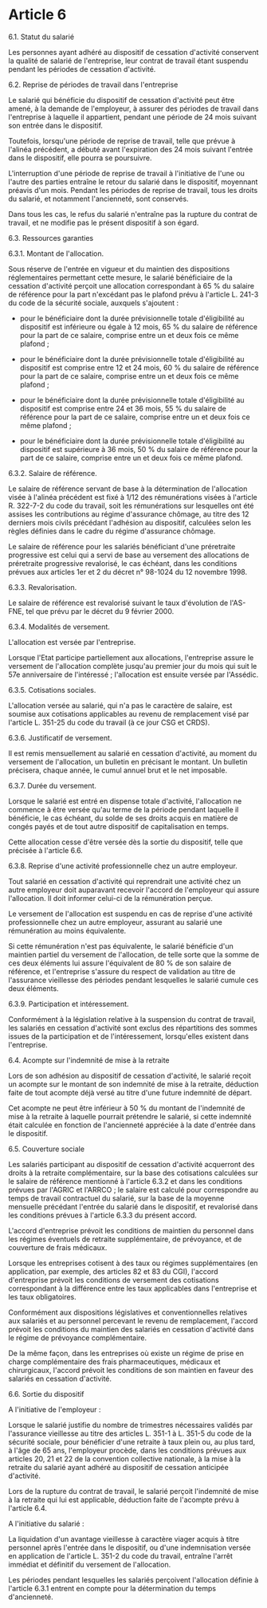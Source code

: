 # Article 6

6.1. Statut du salarié

Les personnes ayant adhéré au dispositif de cessation d'activité conservent la qualité de salarié de l'entreprise, leur contrat de travail étant suspendu pendant les périodes de cessation d'activité.

6.2. Reprise de périodes de travail dans l'entreprise

Le salarié qui bénéficie du dispositif de cessation d'activité peut être amené, à la demande de l'employeur, à assurer des périodes de travail dans l'entreprise à laquelle il appartient, pendant une période de 24 mois suivant son entrée dans le dispositif.

Toutefois, lorsqu'une période de reprise de travail, telle que prévue à l'alinéa précédent, a débuté avant l'expiration des 24 mois suivant l'entrée dans le dispositif, elle pourra se poursuivre.

L'interruption d'une période de reprise de travail à l'initiative de l'une ou l'autre des parties entraîne le retour du salarié dans le dispositif, moyennant préavis d'un mois. Pendant les périodes de reprise de travail, tous les droits du salarié, et notamment l'ancienneté, sont conservés.

Dans tous les cas, le refus du salarié n'entraîne pas la rupture du contrat de travail, et ne modifie pas le présent dispositif à son égard.

6.3. Ressources garanties

6.3.1. Montant de l'allocation.

Sous réserve de l'entrée en vigueur et du maintien des dispositions réglementaires permettant cette mesure, le salarié bénéficiaire de la cessation d'activité perçoit une allocation correspondant à 65 % du salaire de référence pour la part n'excédant pas le plafond prévu à l'article L. 241-3 du code de la sécurité sociale, auxquels s'ajoutent :

- pour le bénéficiaire dont la durée prévisionnelle totale d'éligibilité au dispositif est inférieure ou égale à 12 mois, 65 % du salaire de référence pour la part de ce salaire, comprise entre un et deux fois ce même plafond ;

- pour le bénéficiaire dont la durée prévisionnelle totale d'éligibilité au dispositif est comprise entre 12 et 24 mois, 60 % du salaire de référence pour la part de ce salaire, comprise entre un et deux fois ce même plafond ;

- pour le bénéficiaire dont la durée prévisionnelle totale d'éligibilité au dispositif est comprise entre 24 et 36 mois, 55 % du salaire de référence pour la part de ce salaire, comprise entre un et deux fois ce même plafond ;

- pour le bénéficiaire dont la durée prévisionnelle totale d'éligibilité au dispositif est supérieure à 36 mois, 50 % du salaire de référence pour la part de ce salaire, comprise entre un et deux fois ce même plafond.

6.3.2. Salaire de référence.

Le salaire de référence servant de base à la détermination de l'allocation visée à l'alinéa précédent est fixé à 1/12 des rémunérations visées à l'article R. 322-7-2 du code du travail, soit les rémunérations sur lesquelles ont été assises les contributions au régime d'assurance chômage, au titre des 12 derniers mois civils précédant l'adhésion au dispositif, calculées selon les règles définies dans le cadre du régime d'assurance chômage.

Le salaire de référence pour les salariés bénéficiant d'une préretraite progressive est celui qui a servi de base au versement des allocations de préretraite progressive revalorisé, le cas échéant, dans les conditions prévues aux articles 1er et 2 du décret n° 98-1024 du 12 novembre 1998.

6.3.3. Revalorisation.

Le salaire de référence est revalorisé suivant le taux d'évolution de l'AS-FNE, tel que prévu par le décret du 9 février 2000.

6.3.4. Modalités de versement.

L'allocation est versée par l'entreprise.

Lorsque l'Etat participe partiellement aux allocations, l'entreprise assure le versement de l'allocation complète jusqu'au premier jour du mois qui suit le 57e anniversaire de l'intéressé ; l'allocation est ensuite versée par l'Assédic.

6.3.5. Cotisations sociales.

L'allocation versée au salarié, qui n'a pas le caractère de salaire, est soumise aux cotisations applicables au revenu de remplacement visé par l'article L. 351-25 du code du travail (à ce jour CSG et CRDS).

6.3.6. Justificatif de versement.

Il est remis mensuellement au salarié en cessation d'activité, au moment du versement de l'allocation, un bulletin en précisant le montant. Un bulletin précisera, chaque année, le cumul annuel brut et le net imposable.

6.3.7. Durée du versement.

Lorsque le salarié est entré en dispense totale d'activité, l'allocation ne commence à être versée qu'au terme de la période pendant laquelle il bénéficie, le cas échéant, du solde de ses droits acquis en matière de congés payés et de tout autre dispositif de capitalisation en temps.

Cette allocation cesse d'être versée dès la sortie du dispositif, telle que précisée à l'article 6.6.

6.3.8. Reprise d'une activité professionnelle chez un autre employeur.

Tout salarié en cessation d'activité qui reprendrait une activité chez un autre employeur doit auparavant recevoir l'accord de l'employeur qui assure l'allocation. Il doit informer celui-ci de la rémunération perçue.

Le versement de l'allocation est suspendu en cas de reprise d'une activité professionnelle chez un autre employeur, assurant au salarié une rémunération au moins équivalente.

Si cette rémunération n'est pas équivalente, le salarié bénéficie d'un maintien partiel du versement de l'allocation, de telle sorte que la somme de ces deux éléments lui assure l'équivalent de 80 % de son salaire de référence, et l'entreprise s'assure du respect de validation au titre de l'assurance vieillesse des périodes pendant lesquelles le salarié cumule ces deux éléments.

6.3.9. Participation et intéressement.

Conformément à la législation relative à la suspension du contrat de travail, les salariés en cessation d'activité sont exclus des répartitions des sommes issues de la participation et de l'intéressement, lorsqu'elles existent dans l'entreprise.

6.4. Acompte sur l'indemnité de mise à la retraite

Lors de son adhésion au dispositif de cessation d'activité, le salarié reçoit un acompte sur le montant de son indemnité de mise à la retraite, déduction faite de tout acompte déjà versé au titre d'une future indemnité de départ.

Cet acompte ne peut être inférieur à 50 % du montant de l'indemnité de mise à la retraite à laquelle pourrait prétendre le salarié, si cette indemnité était calculée en fonction de l'ancienneté appréciée à la date d'entrée dans le dispositif.

6.5. Couverture sociale

Les salariés participant au dispositif de cessation d'activité acquerront des droits à la retraite complémentaire, sur la base des cotisations calculées sur le salaire de référence mentionné à l'article 6.3.2 et dans les conditions prévues par l'AGRIC et l'ARRCO ; le salaire est calculé pour correspondre au temps de travail contractuel du salarié, sur la base de la moyenne mensuelle précédant l'entrée du salarié dans le dispositif, et revalorisé dans les conditions prévues à l'article 6.3.3 du présent accord.

L'accord d'entreprise prévoit les conditions de maintien du personnel dans les régimes éventuels de retraite supplémentaire, de prévoyance, et de couverture de frais médicaux.

Lorsque les entreprises cotisent à des taux ou régimes supplémentaires (en application, par exemple, des articles 82 et 83 du CGI), l'accord d'entreprise prévoit les conditions de versement des cotisations correspondant à la différence entre les taux applicables dans l'entreprise et les taux obligatoires.

Conformément aux dispositions législatives et conventionnelles relatives aux salariés et au personnel percevant le revenu de remplacement, l'accord prévoit les conditions du maintien des salariés en cessation d'activité dans le régime de prévoyance complémentaire.

De la même façon, dans les entreprises où existe un régime de prise en charge complémentaire des frais pharmaceutiques, médicaux et chirurgicaux, l'accord prévoit les conditions de son maintien en faveur des salariés en cessation d'activité.

6.6. Sortie du dispositif

A l'initiative de l'employeur :

Lorsque le salarié justifie du nombre de trimestres nécessaires validés par l'assurance vieillesse au titre des articles L. 351-1 à L. 351-5 du code de la sécurité sociale, pour bénéficier d'une retraite à taux plein ou, au plus tard, à l'âge de 65 ans, l'employeur procède, dans les conditions prévues aux articles 20, 21 et 22 de la convention collective nationale, à la mise à la retraite du salarié ayant adhéré au dispositif de cessation anticipée d'activité.

Lors de la rupture du contrat de travail, le salarié perçoit l'indemnité de mise à la retraite qui lui est applicable, déduction faite de l'acompte prévu à l'article 6.4.

A l'initiative du salarié :

La liquidation d'un avantage vieillesse à caractère viager acquis à titre personnel après l'entrée dans le dispositif, ou d'une indemnisation versée en application de l'article L. 351-2 du code du travail, entraîne l'arrêt immédiat et définitif du versement de l'allocation.

Les périodes pendant lesquelles les salariés perçoivent l'allocation définie à l'article 6.3.1 entrent en compte pour la détermination du temps d'ancienneté.


